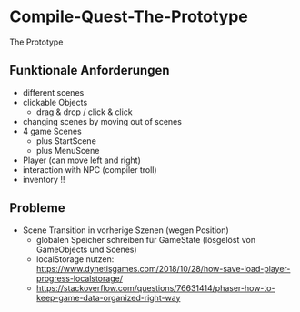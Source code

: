 # Compile-Quest-The-Prototype
The Prototype

## Funktionale Anforderungen
- different scenes
- clickable Objects
  - drag & drop / click & click
- changing scenes by moving out of scenes
- 4 game Scenes
  - plus StartScene
  - plus MenuScene
- Player (can move left and right)
- interaction with NPC (compiler troll)
- inventory !!

## Probleme
- Scene Transition in vorherige Szenen (wegen Position)
  - globalen Speicher schreiben für GameState (lösgelöst von GameObjects und Scenes)
  - localStorage nutzen: https://www.dynetisgames.com/2018/10/28/how-save-load-player-progress-localstorage/
  - https://stackoverflow.com/questions/76631414/phaser-how-to-keep-game-data-organized-right-way